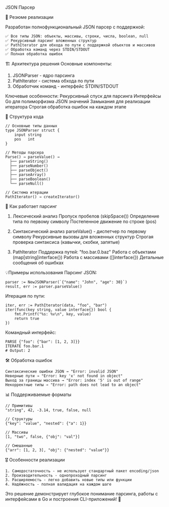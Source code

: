 JSON Парсер

🎯 Резюме реализации

Разработан полнофункциональный JSON парсер с поддержкой:

    ✅ Все типы JSON: объекты, массивы, строки, числа, boolean, null
    ✅ Рекурсивный парсинг вложенных структур
    ✅ PathIterator для обхода по пути с поддержкой объектов и массивов
    ✅ Обработка команд через STDIN/STDOUT
    ✅ Полная обработка ошибок

🏗️ Архитектура решения
Основные компоненты:

1. JSONParser - ядро парсинга
2. PathIterator - система обхода по пути
3. Обработчик команд - интерфейс STDIN/STDOUT

Ключевые особенности:
    Рекурсивный спуск для парсинга
    Интерфейсы Go для полиморфизма JSON значений
    Замыкания для реализации итератора
    Строгая обработка ошибок на каждом этапе

📁 Структура кода
```
// Основные типы данных
type JSONParser struct {
    input string
    pos   int
}

// Методы парсера
Parse() → parseValue() → 
  ├── parseString()
  ├── parseNumber() 
  ├── parseObject()
  ├── parseArray()
  ├── parseBoolean()
  └── parseNull()

// Система итерации
PathIterator() → createIterator()
```
🚀 Как работает парсинг

1. Лексический анализ
    Пропуск пробелов (skipSpace())
    Определение типа по первому символу
    Постепенное движение по строке (pos)

2. Синтаксический анализ
    parseValue() - диспетчер по первому символу
    Рекурсивные вызовы для вложенных структур
    Строгая проверка синтаксиса (кавычки, скобки, запятые)

3. PathIterator
    Поддержка путей: "foo.bar.0.baz"
    Работа с объектами (map[string]interface{})
    Работа с массивами ([]interface{})
    Детальные сообщения об ошибках

💡Примеры использования
Парсинг JSON:
```
parser := NewJSONParser(`{"name": "John", "age": 30}`)
result, err := parser.parseValue()
```

Итерация по пути:

```
iter, err := PathIterator(data, "foo", "bar")
iter(func(key string, value interface{}) bool {
    fmt.Printf("%s: %v\n", key, value)
    return true
})
```

Командный интерфейс:

```
PARSE {"foo": {"bar": [1, 2, 3]}}
ITERATE foo.bar.1
# Output: 2
```

🛠️ Обработка ошибок

    Синтаксические ошибки JSON → "Error: invalid JSON"
    Неверные пути → "Error: key 'x' not found in object"
    Выход за границы массива → "Error: index '5' is out of range"
    Некорректные типы → "Error: path does not lead to an object"

📊 Поддерживаемые форматы
```
// Примитивы
"string", 42, -3.14, true, false, null

// Структуры
{"key": "value", "nested": {"a": 1}}

// Массивы
[1, "two", false, {"obj": "val"}]

// Смешанные
{"arr": [1, 2, 3], "obj": {"nested": "value"}}
```

🎖️ Особенности реализации

    1. Самодостаточность - не использует стандартный пакет encoding/json
    2. Производительность - однопроходный парсинг
    3. Расширяемость - легко добавить новые типы или функции
    4. Надёжность - полная валидация на каждом шаге

Это решение демонстрирует глубокое понимание парсинга, работы с интерфейсами в Go и построения CLI-приложений! 🚀
